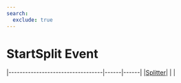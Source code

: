 ```yaml
---
search:
  exclude: true
---
```


<h1 class="heading"><span class="name">StartSplit Event</span></h1>

|----------------------------------|------|------|
|[Splitter](../objects/splitter.md)|&nbsp;|&nbsp;|
